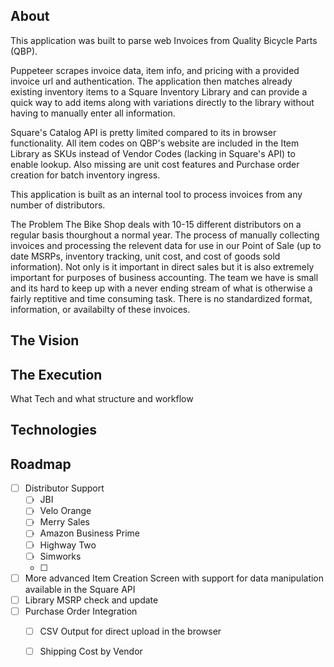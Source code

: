 ## About 

This application was built to parse web Invoices from Quality Bicycle Parts (QBP). 

Puppeteer scrapes invoice data, item info, and pricing with a provided invoice url and authentication. The application then matches already existing inventory items to a Square Inventory Library and can provide a quick way to add items along with variations directly to the library without having to manually enter all information. 

Square's Catalog API is pretty limited compared to its in browser functionality.  All item codes on QBP's website are included in the Item Library as SKUs instead of Vendor Codes (lacking in Square's API) to enable lookup. Also missing are unit cost features and Purchase order creation for batch inventory ingress. 


This application is built as an internal tool to process invoices from any number of distributors.  

<stron>The Problem</strong>
The Bike Shop deals with 10-15 different distributors on a regular basis thourghout a normal year.  The process of manually collecting invoices and processing the relevent data for use in our Point of Sale (up to date MSRPs, inventory tracking, unit cost, and cost of goods sold information).  Not only is it important in direct sales but it is also extremely important for purposes of business accounting.  The team we have is small and its hard to keep up with a never ending stream of what is otherwise a fairly reptitive and time consuming task.  There is no standardized format, information, or availabilty of these invoices.  


<h2>The Vision</h2>

<h2>The Execution</h2>
    What Tech and what structure and workflow
    
## Technologies

## Roadmap
- [ ] Distributor Support
    - [ ] JBI
    - [ ] Velo Orange
    - [ ] Merry Sales
    - [ ] Amazon Business Prime
    - [ ] Highway Two
    - [ ] Simworks
    - [ ] 
 - [ ] More advanced Item Creation Screen with support for data manipulation available in the Square API
 - [ ] Library MSRP check and update
 - [ ] Purchase Order Integration
    - [ ] CSV Output for direct upload in the browser
    - [ ] Shipping Cost by Vendor
 
